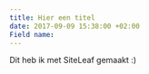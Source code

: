 ```yaml
---
title: Hier een titel
date: 2017-09-09 15:38:00 +02:00
Field name: 
---
```


Dit heb ik met SiteLeaf gemaakt :)